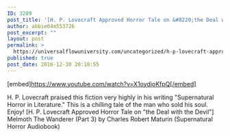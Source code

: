 ```yaml
---
ID: 3289
post_title: '[H. P. Lovecraft Approved Horror Tale on &#8220;the Deal with the Devil&#8221;] Melmoth The Wanderer (Part 3)'
author: abbie04m553726
post_excerpt: ""
layout: post
permalink: >
  https://universalflowuniversity.com/uncategorized/h-p-lovecraft-approved-horror-tale-on-the-deal-with-the-devil-melmoth-the-wanderer-part-3/
published: true
post_date: 2016-12-30 20:18:55
---
```

[embed]https://www.youtube.com/watch?v=X1oydjoKfpQ[/embed]<br>
<p>H. P. Lovecraft praised this fiction very highly in his writing "Supernatural Horror in Literature." This is a chilling tale of the man who sold his soul. Enjoy!
[H. P. Lovecraft Approved Horror Tale on "the Deal with the Devil"] Melmoth The Wanderer (Part 3) by Charles Robert Maturin (Supernatural Horror Audiobook)</p>